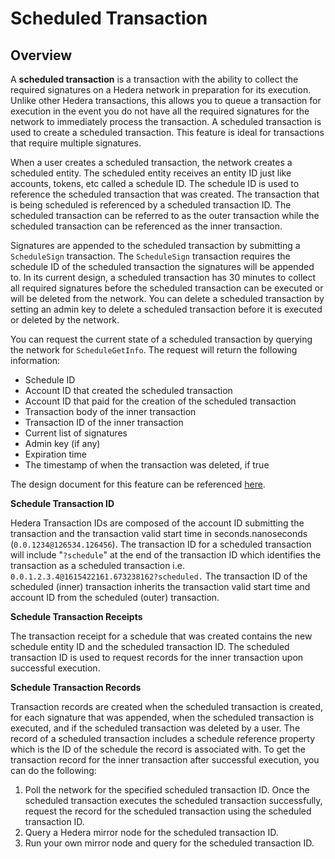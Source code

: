 # Scheduled Transaction

## Overview

A **scheduled transaction** is a transaction with the ability to collect the required signatures on a Hedera network in preparation for its execution. Unlike other Hedera transactions, this allows you to queue a transaction for execution in the event you do not have all the required signatures for the network to immediately process the transaction. A scheduled transaction is used to create a scheduled transaction. This feature is ideal for transactions that require multiple signatures.

When a user creates a scheduled transaction, the network creates a scheduled entity. The scheduled entity receives an entity ID just like accounts, tokens, etc called a schedule ID. The schedule ID is used to reference the scheduled transaction that was created. The transaction that is being scheduled is referenced by a scheduled transaction ID. The scheduled transaction can be referred to as the outer transaction while the scheduled transaction can be referenced as the inner transaction.

Signatures are appended to the scheduled transaction by submitting a `ScheduleSign` transaction. The `ScheduleSign` transaction requires the schedule ID of the scheduled transaction the signatures will be appended to. In its current design, a scheduled transaction has 30 minutes to collect all required signatures before the scheduled transaction can be executed or will be deleted from the network. You can delete a scheduled transaction by setting an admin key to delete a scheduled transaction before it is executed or deleted by the network.

You can request the current state of a scheduled transaction by querying the network for `ScheduleGetInfo`. The request will return the following information:

* Schedule ID
* Account ID that created the scheduled transaction
* Account ID that paid for the creation of the scheduled transaction
* Transaction body of the inner transaction
* Transaction ID of the inner transaction
* Current list of signatures
* Admin key (if any)
* Expiration time
* The timestamp of when the transaction was deleted, if true

The design document for this feature can be referenced [here](https://github.com/hashgraph/hedera-services/blob/master/docs/scheduled-transactions/revised-spec.md).

**Schedule Transaction ID**

Hedera Transaction IDs are composed of the account ID submitting the transaction and the transaction valid start time in seconds.nanoseconds (`0.0.1234@126534.126456`). The transaction ID for a scheduled transaction will include "`?schedule`" at the end of the transaction ID which identifies the transaction as a scheduled transaction i.e. `0.0.1.2.3.4@1615422161.673238162?scheduled.` The transaction ID of the scheduled (inner) transaction inherits the transaction valid start time and account ID from the scheduled (outer) transaction.

**Schedule Transaction Receipts**

The transaction receipt for a schedule that was created contains the new schedule entity ID and the scheduled transaction ID. The scheduled transaction ID is used to request records for the inner transaction upon successful execution.

**Schedule Transaction Records**

Transaction records are created when the scheduled transaction is created, for each signature that was appended, when the scheduled transaction is executed, and if the scheduled transaction was deleted by a user. The record of a scheduled transaction includes a schedule reference property which is the ID of the schedule the record is associated with. To get the transaction record for the inner transaction after successful execution, you can do the following:

1. Poll the network for the specified scheduled transaction ID. Once the scheduled transaction executes the scheduled transaction successfully, request the record for the scheduled transaction using the scheduled transaction ID.
2. Query a Hedera mirror node for the scheduled transaction ID.
3. Run your own mirror node and query for the scheduled transaction ID.
